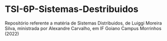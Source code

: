 # TSI-6P-Sistemas-Destribuidos
Repositório referente a matéria de Sistemas Distribuidos, de Luiggi Moreira Silva, ministrada por Alexandre Carvalho, em IF Goiano Campus Morrinhos (2022)
